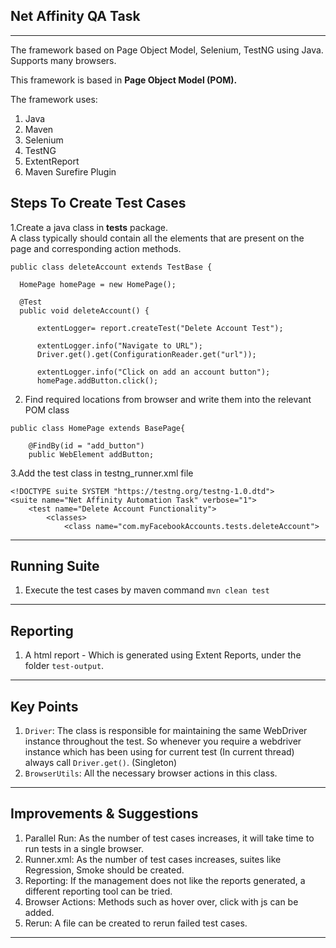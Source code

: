 Net Affinity QA Task
---

---
The framework based on Page Object Model, Selenium, TestNG using Java. Supports many browsers.

This framework is based in **Page Object Model (POM).**

The framework uses:

1. Java
2. Maven
3. Selenium
4. TestNG
5. ExtentReport
6. Maven Surefire Plugin

Steps To Create Test Cases
----

1.Create a java class in **tests** package.  
A class typically should contain all the elements that are present on the page and corresponding action methods.

  ```
public class deleteAccount extends TestBase {

    HomePage homePage = new HomePage();

    @Test
    public void deleteAccount() {

        extentLogger= report.createTest("Delete Account Test");

        extentLogger.info("Navigate to URL");
        Driver.get().get(ConfigurationReader.get("url"));
        
        extentLogger.info("Click on add an account button");
        homePage.addButton.click();
```
2. Find required locations from browser and write them into the relevant POM class

```
public class HomePage extends BasePage{

    @FindBy(id = "add_button")
    public WebElement addButton;
```
3.Add the test class in testng_runner.xml file

```
<!DOCTYPE suite SYSTEM "https://testng.org/testng-1.0.dtd">
<suite name="Net Affinity Automation Task" verbose="1">
    <test name="Delete Account Functionality">
        <classes>
            <class name="com.myFacebookAccounts.tests.deleteAccount">
```
---

Running Suite
---
1. Execute the test cases by maven command `mvn clean test`
---

Reporting
---
1. A html report - Which is generated using Extent Reports, under the folder `test-output`.

---

Key Points
---

1. `Driver`: The class is responsible for maintaining the same WebDriver instance throughout the test. So whenever you require a webdriver instance which has been using for current test (In current thread) always call `Driver.get()`. (Singleton)
2. `BrowserUtils`: All the necessary browser actions in this class.

---

Improvements & Suggestions
---

1. Parallel Run: As the number of test cases increases, it will take time to run tests in a single browser.
2. Runner.xml: As the number of test cases increases, suites like Regression, Smoke should be created.
3. Reporting: If the management does not like the reports generated, a different reporting tool can be tried.
4. Browser Actions: Methods such as hover over, click with js can be added.
5. Rerun: A file can be created to rerun failed test cases.
---